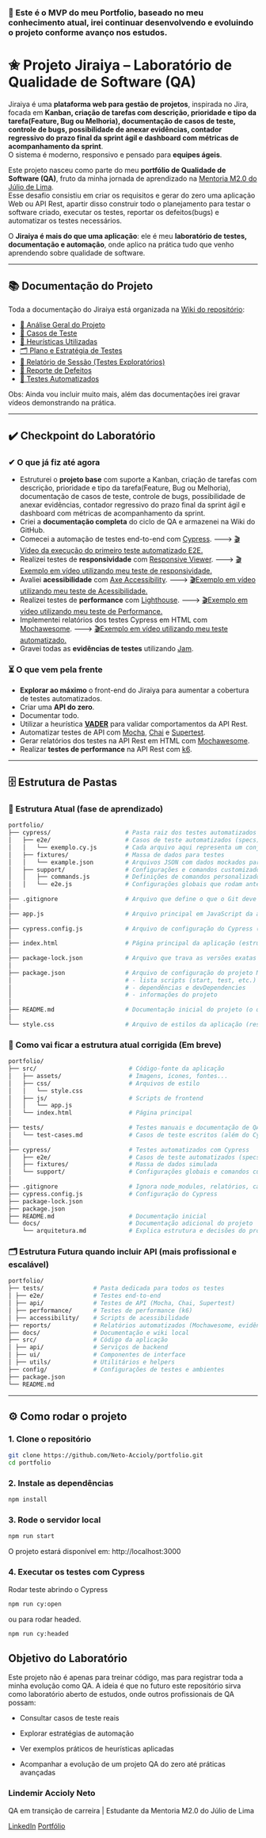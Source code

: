 ### 🧪 Este é o MVP do meu Portfolio, baseado no meu conhecimento atual, irei continuar desenvolvendo e evoluindo o projeto conforme avanço nos estudos.

# ✬ Projeto Jiraiya – Laboratório de Qualidade de Software (QA)

Jiraiya é uma **plataforma web para gestão de projetos**, inspirada no Jira, focada em **Kanban, criação de tarefas com descrição, prioridade e tipo da tarefa(Feature, Bug ou Melhoria), documentação de casos de teste, controle de bugs, possibilidade de anexar evidências, contador regressivo do prazo final da sprint ágil e dashboard com métricas de acompanhamento da sprint**.  
O sistema é moderno, responsivo e pensado para **equipes ágeis**.

Este projeto nasceu como parte do meu **portfólio de Qualidade de Software (QA)**, fruto da minha jornada de aprendizado na [Mentoria M2.0 do Júlio de Lima](https://juliodelima.com.br/).  
Esse desafio consistiu em criar os requisitos e gerar do zero uma aplicação Web ou API Rest, apartir disso construir todo o planejamento para testar o software criado, executar os testes, reportar os defeitos(bugs) e automatizar os testes necessários.   

O **Jiraiya é mais do que uma aplicação**: ele é meu **laboratório de testes, documentação e automação**, onde aplico na prática tudo que venho aprendendo sobre qualidade de software.

---

## 📚 Documentação do Projeto

Toda a documentação do Jiraiya está organizada na [Wiki do repositório](https://github.com/Neto-Accioly/portfolio/wiki):

- [📖 Análise Geral do Projeto](https://github.com/Neto-Accioly/portfolio/wiki/Jiraiya-–-Análise-Geral-do-Projeto)  
- [🧾 Casos de Teste](https://github.com/Neto-Accioly/portfolio/wiki/Casos-de-teste)  
- [🧠 Heurísticas Utilizadas](https://github.com/Neto-Accioly/portfolio/wiki/Heur%C3%ADsticas-Utilizadas)  
- [🗂 Plano e Estratégia de Testes](https://github.com/Neto-Accioly/portfolio/wiki/Plano-e-Estrat%C3%A9gia-de-Testes-–-Projeto-Jiraiya)  
- [📝 Relatório de Sessão (Testes Exploratórios)](https://github.com/Neto-Accioly/portfolio/wiki/Relat%C3%B3rio-de-Sess%C3%A3o-(Testes-Explorat%C3%B3rios))  
- [🐞 Reporte de Defeitos](https://github.com/Neto-Accioly/portfolio/wiki/Reporte-de-defeitos)  
- [🤖 Testes Automatizados](https://github.com/Neto-Accioly/portfolio/wiki/Testes-Automatizados)  

Obs: Ainda vou incluir muito mais, além das documentações irei gravar vídeos demonstrando na prática.

---

## ✔️ Checkpoint do Laboratório

### ✔ O que já fiz até agora
- Estruturei o **projeto base** com suporte a Kanban, criação de tarefas com descrição, prioridade e tipo da tarefa(Feature, Bug ou Melhoria), documentação de casos de teste, controle de bugs, possibilidade de anexar evidências, contador regressivo do prazo final da sprint ágil e dashboard com métricas de acompanhamento da sprint.  
- Criei a **documentação completa** do ciclo de QA e armazenei na Wiki do GitHub.  
- Comecei a automação de testes end-to-end com [Cypress](https://www.cypress.io/). ---> [🎬Vídeo da execução do primeiro teste automatizado E2E.](https://jam.dev/c/29ab5f22-d5d7-4bd9-8d4d-df01b1733f4b) 
- Realizei testes de **responsividade** com [Responsive Viewer](https://chrome.google.com/webstore/detail/responsive-viewer/inmopeiepgfljkpkidclfgbgbmfcennb). ---> [🎬Exemplo em vídeo utilizando meu teste de responsividade.](https://jam.dev/c/79753bdc-4935-4ad4-933b-23eb31c072aa) 
- Avaliei **acessibilidade** com [Axe Accessibility](https://www.deque.com/axe/). ---> [🎬Exemplo em vídeo utilizando meu teste de Acessibilidade.](https://jam.dev/c/eb1e707a-2f07-4980-b5f3-a9f55c179e4e)
- Realizei testes de **performance** com [Lighthouse](https://developer.chrome.com/docs/lighthouse/). ---> [🎬Exemplo em vídeo utilizando meu teste de Performance.](https://jam.dev/c/9650b583-cca8-4a60-8895-9d12cb6cd00b)  
- Implementei relatórios dos testes Cypress em HTML com [Mochawesome](https://www.npmjs.com/package/mochawesome). ---> [🎬Exemplo em vídeo utilizando meu teste automatizado.](https://jam.dev/c/978336e9-0a94-4cd1-aa97-f1ca1e512a40)
- Gravei todas as **evidências de testes** utilizando [Jam](https://jam.dev/).  

### ⏳ O que vem pela frente
- **Explorar ao máximo** o front-end do Jiraiya para aumentar a cobertura de testes automatizados.  
- Criar uma **API do zero**.
- Documentar todo.
- Utilizar a heurística **[VADER](https://github.com/cjhutto/vaderSentiment)** para validar comportamentos da API Rest.  
- Automatizar testes de API com [Mocha](https://mochajs.org/), [Chai](https://www.chaijs.com/) e [Supertest](https://www.npmjs.com/package/supertest).  
- Gerar relatórios dos testes na API Rest em HTML com [Mochawesome](https://www.npmjs.com/package/mochawesome).  
- Realizar **testes de performance** na API Rest com [k6](https://k6.io/).  

---

## 🗄️ Estrutura de Pastas

### 📁 Estrutura Atual (fase de aprendizado)
```bash
portfolio/
├── cypress/                     # Pasta raiz dos testes automatizados com Cypress
│   ├── e2e/                     # Casos de teste automatizados (specs)
│   │   └── exemplo.cy.js        # Cada arquivo aqui representa um conjunto de testes
│   ├── fixtures/                # Massa de dados para testes
│   │   └── example.json         # Arquivos JSON com dados mockados para simular entradas
│   ├── support/                 # Configurações e comandos customizados
│   │   ├── commands.js          # Definições de comandos personalizados do Cypress
│   │   └── e2e.js               # Configurações globais que rodam antes dos testes
│
├── .gitignore                   # Arquivo que define o que o Git deve ignorar (node_modules, relatórios, etc.)
│
├── app.js                       # Arquivo principal em JavaScript da aplicação (lógica do front-end)
│
├── cypress.config.js            # Arquivo de configuração do Cypress (timeout, diretórios, baseUrl, reporter, etc.)
│
├── index.html                   # Página principal da aplicação (estrutura base em HTML)
│
├── package-lock.json            # Arquivo que trava as versões exatas das dependências instaladas (gerado automaticamente)
│
├── package.json                 # Arquivo de configuração do projeto Node.js:
│                                # - lista scripts (start, test, etc.)
│                                # - dependências e devDependencies
│                                # - informações do projeto
│
├── README.md                    # Documentação inicial do projeto (o que é, como rodar, instruções)
│
└── style.css                    # Arquivo de estilos da aplicação (responsável pela parte visual)

```

### 📁 Como vai ficar a estrutura atual corrigida (Em breve)
```bash
portfolio/
├── src/                          # Código-fonte da aplicação
│   ├── assets/                   # Imagens, ícones, fontes...
│   ├── css/                      # Arquivos de estilo
│   │   └── style.css
│   ├── js/                       # Scripts de frontend
│   │   └── app.js
│   └── index.html                # Página principal
│
├── tests/                        # Testes manuais e documentação de QA
│   └── test-cases.md             # Casos de teste escritos (além do Cypress)
│
├── cypress/                      # Testes automatizados com Cypress
│   ├── e2e/                      # Casos de teste automatizados (specs)
│   ├── fixtures/                 # Massa de dados simulada
│   └── support/                  # Configurações globais e comandos customizados
│
├── .gitignore                    # Ignora node_modules, relatórios, cache etc.
├── cypress.config.js             # Configuração do Cypress
├── package-lock.json
├── package.json
├── README.md                     # Documentação inicial
└── docs/                         # Documentação adicional do projeto
    └── arquitetura.md            # Explica estrutura e decisões do projeto
```



### 🗂️ Estrutura Futura quando incluir API (mais profissional e escalável)
```bash
portfolio/
├── tests/              # Pasta dedicada para todos os testes
│ ├── e2e/              # Testes end-to-end
│ ├── api/              # Testes de API (Mocha, Chai, Supertest)
│ ├── performance/      # Testes de performance (k6)
│ ├── accessibility/    # Scripts de acessibilidade
├── reports/            # Relatórios automatizados (Mochawesome, evidências)
├── docs/               # Documentação e wiki local
├── src/                # Código da aplicação
│ ├── api/              # Serviços de backend
│ ├── ui/               # Componentes de interface
│ ├── utils/            # Utilitários e helpers
├── config/             # Configurações de testes e ambientes
├── package.json
└── README.md
```

---

## ⚙️ Como rodar o projeto

### 1. Clone o repositório
```bash
git clone https://github.com/Neto-Accioly/portfolio.git
cd portfolio
````

### 2. Instale as dependências
```bash
npm install
```

### 3. Rode o servidor local
```bash
npm run start
```
O projeto estará disponível em: http://localhost:3000

### 4. Executar os testes com Cypress

Rodar teste abrindo o Cypress
```bash
npm run cy:open
```
ou para rodar headed.
```bash
npm run cy:headed
```

## Objetivo do Laboratório

Este projeto não é apenas para treinar código, mas para registrar toda a minha evolução como QA.
A ideia é que no futuro este repositório sirva como laboratório aberto de estudos, onde outros profissionais de QA possam:

- Consultar casos de teste reais

- Explorar estratégias de automação

- Ver exemplos práticos de heurísticas aplicadas

- Acompanhar a evolução de um projeto QA do zero até práticas avançadas

### Lindemir Accioly Neto
QA em transição de carreira | Estudante da Mentoria M2.0 do Júlio de Lima

[LinkedIn](https://www.linkedin.com/in/lindemir-accioly-neto-/)
[Portfólio](https://github.com/Neto-Accioly/portfolio)

